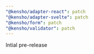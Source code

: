 ```yaml
---
"@kensho/adapter-react": patch
"@kensho/adapter-svelte": patch
"@kensho/form": patch
"@kensho/validator": patch
---
```


Intial pre-release

